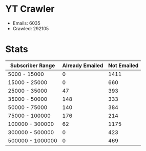 # YT Crawler
- Emails: 6035
- Crawled: 292105

# Stats
| Subscriber Range  | Already Emailed | Not Emailed |
|-------|-------|-------|
| 5000 - 15000 | 0 | 1411 |
| 15000 - 25000 | 0 | 660 |
| 25000 - 35000 | 47 | 393 |
| 35000 - 50000 | 148 | 333 |
| 50000 - 75000 | 140 | 384 |
| 75000 - 100000 | 176 | 214 |
| 100000 - 300000 | 62 | 1175 |
| 300000 - 500000 | 0 | 423 |
| 500000 - 1000000 | 0 | 469 |
